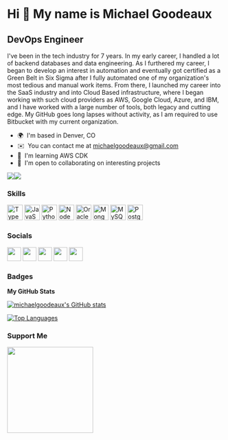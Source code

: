 Hi 👋 My name is Michael Goodeaux
=================================

DevOps Engineer
---------------

I've been in the tech industry for 7 years. In my early career, I handled a lot of backend databases and data engineering. As I furthered my career, I began to develop an interest in automation and eventually got certified as a Green Belt in Six Sigma after I fully automated one of my organization's most tedious and manual work items. From there, I launched my career into the SaaS industry and into Cloud Based infrastructure, where I began working with such cloud providers as AWS, Google Cloud, Azure, and IBM, and I have worked with a large number of tools, both legacy and cutting edge. My GitHub goes long lapses without activity, as I am required to use Bitbucket with my current organization.

* 🌍  I'm based in Denver, CO
* ✉️  You can contact me at [michaelgoodeaux@gmail.com](mailto:michaelgoodeaux@gmail.com)
* 🧠  I'm learning AWS CDK
* 🤝  I'm open to collaborating on interesting projects

<a href="https://www.twitter.com/shroomagettv" target="_blank" rel="noreferrer"><img
src="https://img.shields.io/twitter/follow/shroomagettv?logo=twitter&style=for-the-badge&color=0891b2&labelColor=1c1917"
/></a><a href="https://www.twitch.tv/omni_shroomage" target="_blank" rel="noreferrer"><img
src="https://img.shields.io/twitch/status/omni_shroomage?logo=twitchsx&style=for-the-badge&color=0891b2&labelColor=1c1917&label=TWITCH+STATUS" /></a>

### Skills

<p align="left">
<a href="https://www.typescriptlang.org/" target="_blank" rel="noreferrer"><img src="https://raw.githubusercontent.com/danielcranney/readme-generator/main/public/icons/skills/typescript-colored.svg" width="36" height="36" alt="TypeScript" /></a>
<a href="https://developer.mozilla.org/en-US/docs/Web/JavaScript" target="_blank" rel="noreferrer"><img src="https://raw.githubusercontent.com/danielcranney/readme-generator/main/public/icons/skills/javascript-colored.svg" width="36" height="36" alt="JavaScript" /></a>
<a href="https://www.python.org/" target="_blank" rel="noreferrer"><img src="https://raw.githubusercontent.com/danielcranney/readme-generator/main/public/icons/skills/python-colored.svg" width="36" height="36" alt="Python" /></a>
<a href="https://nodejs.org/en/" target="_blank" rel="noreferrer"><img src="https://raw.githubusercontent.com/danielcranney/readme-generator/main/public/icons/skills/nodejs-colored.svg" width="36" height="36" alt="NodeJS" /></a>
<a href="https://www.oracle.com/uk/index.html" target="_blank" rel="noreferrer"><img src="https://raw.githubusercontent.com/danielcranney/readme-generator/main/public/icons/skills/oracle-colored.svg" width="36" height="36" alt="Oracle" /></a>
<a href="https://www.mongodb.com/" target="_blank" rel="noreferrer"><img src="https://raw.githubusercontent.com/danielcranney/readme-generator/main/public/icons/skills/mongodb-colored.svg" width="36" height="36" alt="MongoDB" /></a>
<a href="https://www.mysql.com/" target="_blank" rel="noreferrer"><img src="https://raw.githubusercontent.com/danielcranney/readme-generator/main/public/icons/skills/mysql-colored.svg" width="36" height="36" alt="MySQL" /></a>
<a href="https://www.postgresql.org/" target="_blank" rel="noreferrer"><img src="https://raw.githubusercontent.com/danielcranney/readme-generator/main/public/icons/skills/postgresql-colored.svg" width="36" height="36" alt="PostgreSQL" /></a>
</p>


### Socials

<p align="left"> <a href="https://discord.com/users/shr00mage" target="_blank" rel="noreferrer"><img src="https://raw.githubusercontent.com/danielcranney/readme-generator/main/public/icons/socials/discord.svg" width="32" height="32" /></a> <a href="https://www.github.com/michaelgoodeaux" target="_blank" rel="noreferrer"><img src="https://raw.githubusercontent.com/danielcranney/readme-generator/main/public/icons/socials/github.svg" width="32" height="32" /></a> <a href="https://www.linkedin.com/in/michael-goodeaux/" target="_blank" rel="noreferrer"><img src="https://raw.githubusercontent.com/danielcranney/readme-generator/main/public/icons/socials/linkedin.svg" width="32" height="32" /></a> <a href="https://www.twitter.com/shroomagettv" target="_blank" rel="noreferrer"><img src="https://raw.githubusercontent.com/danielcranney/readme-generator/main/public/icons/socials/twitter.svg" width="32" height="32" /></a> <a href="https://www.twitch.tv/shr00mage" target="_blank" rel="noreferrer"><img src="https://raw.githubusercontent.com/danielcranney/readme-generator/main/public/icons/socials/twitch.svg" width="32" height="32" /></a></p>

### Badges

<b>My GitHub Stats</b>

<a href="http://www.github.com/michaelgoodeaux"><img src="https://github-readme-stats.vercel.app/api?username=michaelgoodeaux&show_icons=true&hide=&count_private=true&title_color=0891b2&text_color=ffffff&icon_color=0891b2&bg_color=1c1917&hide_border=true&show_icons=true" alt="michaelgoodeaux's GitHub stats" /></a>

<a href="https://github.com/michaelgoodeaux" align="left"><img src="https://github-readme-stats.vercel.app/api/top-langs/?username=michaelgoodeaux&langs_count=10&title_color=0891b2&text_color=ffffff&icon_color=0891b2&bg_color=1c1917&hide_border=true&locale=en&custom_title=Top%20%Languages" alt="Top Languages" /></a>

### Support Me

<a href="https://www.buymeacoffee.com/mgoodeaux"><img src="https://cdn.buymeacoffee.com/buttons/v2/default-yellow.png" width="200" /></a>
